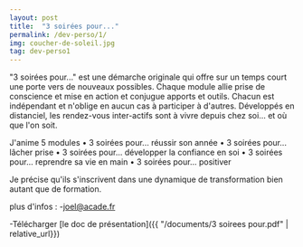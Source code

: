 ```yaml
---
layout: post
title:  "3 soirées pour..."
permalink: /dev-perso/1/
img: coucher-de-soleil.jpg
tag: dev-perso1
---
```

"3 soirées pour..." est une démarche originale qui offre sur un temps court une porte vers de nouveaux possibles.
Chaque module allie prise de conscience et mise en action et conjugue apports et outils. Chacun est indépendant et n'oblige en aucun cas à participer à d'autres.
Développés en distanciel, les rendez-vous inter-actifs sont à vivre depuis chez soi... et où que l'on soit.

J'anime 5 modules
    • 3 soirées pour... réussir son année
    • 3 soirées pour... lâcher prise
    • 3 soirées pour... développer la confiance en soi
    • 3 soirées pour... reprendre sa vie en main
    • 3 soirées pour... positiver

Je précise qu'ils s'inscrivent dans une dynamique de transformation bien autant que de formation. 


plus d'infos :
-[joel@acade.fr](mailto:joel@acade.fr)

-Télécharger [le doc de présentation]({{ "/documents/3 soirees pour.pdf" | relative_url}})
